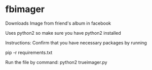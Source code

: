 # fbimager
Downloads Image from friend's album in facebook

Uses python2 so make sure you have python2 installed

Instructions:
Confirm that you have necessary packages by running

pip -r requirements.txt

Run the file by command:
python2 trueimager.py
